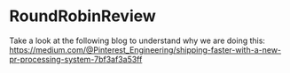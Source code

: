 # RoundRobinReview
Take a look at the following blog to understand why we are doing this:
https://medium.com/@Pinterest_Engineering/shipping-faster-with-a-new-pr-processing-system-7bf3af3a53ff
